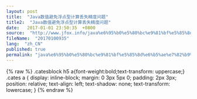 ```yaml
---
layout: post
title:  "Java数值避免浮点型计算丢失精度问题"
title2:  "Java数值避免浮点型计算丢失精度问题"
date:   2017-01-01 23:50:35  +0800
source:  "http://www.jfox.info/java%e6%95%b0%e5%80%bc%e9%81%bf%e5%85%8d%e6%b5%ae%e7%82%b9%e5%9e%8b%e8%ae%a1%e7%ae%97%e4%b8%a2%e5%a4%b1%e7%b2%be%e5%ba%a6%e9%97%ae%e9%a2%98.html"
fileName:  "20170100935"
lang:  "zh_CN"
published: true
permalink: "java%e6%95%b0%e5%80%bc%e9%81%bf%e5%85%8d%e6%b5%ae%e7%82%b9%e5%9e%8b%e8%ae%a1%e7%ae%97%e4%b8%a2%e5%a4%b1%e7%b2%be%e5%ba%a6%e9%97%ae%e9%a2%98.html"
---
```

{% raw %}
.catesblock h5 a{font-weight:bold;text-transform: uppercase;}
.cates a {
display: inline-block;
margin: 0 3px 5px 0;
padding: 2px 3px;
position: relative;
text-align: left;
text-shadow: none;
text-transform: lowercase;
}
{% endraw %}